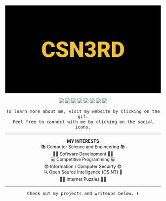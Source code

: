 <p align="center">
  <a href= "https://sites.google.com/view/jonathan-ho-23/"><img width="800" src="https://github.com/csn3rd/CSN3RD/blob/master/csn3rd3.gif" alt="CSN3RD"></a>
</p>


<p align="center">
<a href= "https://www.linkedin.com/in/jonathan-ho-silicon-valley/"><img src="https://img.icons8.com/ios/95/000000/linkedin.png"/></a>
<a href= "https://www.facebook.com/J.923.Hax/"><img src="https://img.icons8.com/ios/95/000000/facebook-new.png"/></a>
<a href= "https://www.instagram.com/jonho_23/"><img src="https://img.icons8.com/ios/95/000000/instagram-new.png"/></a>
<a href= "https://twitter.com/JonathanHoHAX"><img src="https://img.icons8.com/ios/95/000000/twitter.png"/></a>
<a href= "https://www.quora.com/profile/Jonathan-Ho-51"><img src="https://img.icons8.com/windows/95/000000/quora.png"/></a>
<a href= "https://www.reddit.com/user/csn3rd"><img src="https://img.icons8.com/ios/95/000000/reddit.png"/></a>
<a href= "https://dsc.bio/CSN3RD"><img src="https://img.icons8.com/ios/95/000000/discord-logo.png"/></a>
<a href= "https://www.messenger.com/t/J.923.Hax"><img src="https://img.icons8.com/ios/95/000000/facebook-messenger.png"/></a>
</p>

<p align="center"><samp>
To learn more about me, visit my website by clicking on the gif.<br>
Feel free to connect with me by clicking on the social icons.<br>
</samp></p>

<hr>

<p align="center">
<b>MY INTERESTS</b>
<br>
📚 Computer Science and Engineering 📚<br>
👨‍💻 Software Development 👨‍💻<br>
💻 Competitive Programming 💻<br>
😎 Information / Computer Secuirty 😎<br>
🔍 Open Source Intelligence (OSINT) 🔎<br>
🕵️‍♂️ Internet Puzzles 🕵️‍♀️<br>
</p>

<hr>

<p align="center"><samp>
Check out my projects and writeups below. ⬇️
</samp></p>
